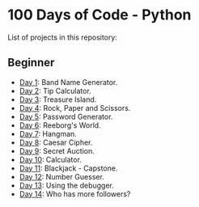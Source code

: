 # 100 Days of Code - Python

List of projects in this repository:

## Beginner
* [Day 1](Day1): Band Name Generator.
* [Day 2](Day2): Tip Calculator.
* [Day 3](Day3): Treasure Island.
* [Day 4](Day4): Rock, Paper and Scissors.
* [Day 5](Day5): Password Generator.
* [Day 6](Day6): Reeborg's World.
* [Day 7](Day7): Hangman.
* [Day 8](Day8): Caesar Cipher.
* [Day 9](Day9): Secret Auction.
* [Day 10](Day10): Calculator.
* [Day 11](Day11): Blackjack - Capstone.
* [Day 12](Day12): Number Guesser.
* [Day 13](Day13): Using the debugger.
* [Day 14](Day14): Who has more followers?